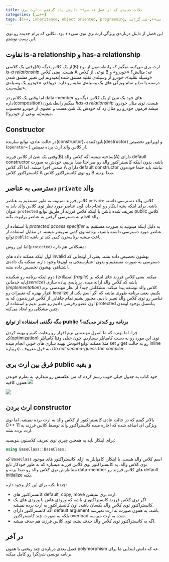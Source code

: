 ```yaml
---
title: نکات جدیدی که از فصل ۱۱ سی++ دایتل یاد گرفتم – ارث بری
categories: [سی++]
tags: [C++, inheritance, object oriented, programming, یادگیری, ارث بری, برنامه نویسی, دایتل, سی++, شئ گرایی]
---
```



این فصل از دایتل درباره‌ی ویژگی ارث‌بری توی سی++ بود. نکاتی که برام جدیده رو توی این پست نوشتم.

## تفاوت is-a relationship و has-a relationship

وقتی یک کلاسی(A) از یک کلاس دیگه(B) ارث بری می‌کنه، میگیم که رابطه‌شون از نوع _is-a relationship_
هست. یعنی کلاس A نوعی از کلاس B عه؛ مثالش؟ «خودرو» و «وسیله نقلیه». 
خودرو از وسیله‌ی نقلیه مشتق شده(نمیدونم این تعبیرِ مشتق شدن درسته یا نه)
و تمام ویژگی های یک وسیله‌ی نقلیه رو داره. درواقع، «خودرو یک وسیله‌ی 
نقلیه‌ست».

اما وقتی یک کلاس در data-member های خود یک شئ از یک کلاس دیگه رو داره(composition) میگیم رابطه‌شون                _has-a relationship_ هست. توی مثال خودرو، میشه فرمون خودرو رو مثال زد که خودش یک شئ هست و عضوی از خودرو محسوب میشه(نه نوعی از خودرو!).

## Constructor

در حالت عادی، توابع سازنده(constructor)، نابودکننده(destructor) و اوپراتور تخصیص (`operator=` ) از کلاس والد ارث برده نمیشن.

وقتی یک شئ از کلاس فرزند(B) ساخته میشه اگه کلاس والد(A) دارای default
constructor باشه، بدون اینکه کانستراکتور والد رو صراحتا صدا بزنیم، خودش
به صورت ضمنی اجرا میشه. اما اگه کلاس A دارای default constructor نباشه 
باید حتما خودمون کانستراکتور کلاس A رو توی کانستراکتور کلاس B صدا بزنیم.

## دسترسی به عناصر `private` والد

کلاس فرزند نمیتونه به طور مستقیم به عناصر `private` کلاس والد دسترسی داشته باشه. برای اینکه بشه اینکار رو انجام داد، اون عناصر مورد نظر توی کلاس والد باید به عنوان `protected` تعریف شده باشن یا اینکه کلاس فرزند از طریق توابع public کلاس والد اقدام به دسترسی گرفتن به عناصر پرایوت بکنه. 

با استفاده از _protected access specifier_ به دلیل اینکه میتونید به صورت مستقیم به عناصر مورد دسترسی داشته باشید، برنامه‌تون کمی سریعتر میشه. در مقابل استفاده از توابع `public` باعث میشه برنامه‌تون کمی کند تر باشه.

اما این روش(`protected`) مشکلاتی هم داره:

اول اینکه ممکنه داده های invalid بهشون تخصیص داده بشه. یعنی از 
اونجایی که دسترسی به صورت مستقیم و بدون اعتبارسنجی به اون‌ها وجود داره، 
ممکنه یک داده‌ی اشتباهی بهشون تخصیص داده بشه.

دوم اینکه برنامه رو شکننده (اصطلاحا _fragile_) میکنه. یعنی کلاس فرزند جای اینکه بر پایه خدماتی(_service_) باشه که کلاس والد ارائه میده، بر پایه‌ی پیاده سازی (_implementation_)
کلاس والد توسعه پیدا میکنه. مشکلش چیه؟ از نظر مهندسی نرم افزار بهتره که
تغییرات رو localize بکنیم. یعنی برنامه طوری نباشه که اگر اسم یکی از 
عناصر رو توی کلاس والد تغییر دادیم، مجبور بشیم تمام جاهایی از کلاس 
فرزندمون که به اون عضو رفرنس دادیم رو تغییر بدیم و استفاده از protected 
پتانسیل بوجود اومدن چنین مشکلی رو ایجاد می‌کنه.

### مگه نگفتی استفاده از توابع public برنامه رو کندتر می‌کنه؟

چرا. اما بهتره که ما اصول مهندسی نرم افزار رو رعایت کنیم و بهینه کردن
کد(optimization) توی این مورد رو به دست کامپایلر بسپاریم. چون خیلی وقتا
کامپایلر خودش بهینه سازی های خوبی انجام میده(مثلا ممکنه توابع set و get
رو به حالت inline دربیاره). به قول معروف، _Do not second-guess the compiler_ .

## فرق بین ارث بری public و بقیه

خود کتاب یه جدول خیلی خوب رسم کرده که من عکسش رو میذارم. به نظرم خوندن همون کافیه ![](https://seedpuller.space/wp-content/uploads/2020/04/image-1.png)

![](https://seedpuller.space/wp-content/uploads/2020/04/image-2.png)

## ارث بردن constructor

بالاتر گفتم که در حالت عادی کانستراکتور از کلاس والد به ارث برده 
نمیشه. اما توی C++ 11 ویژگی ای اضافه شده که اجازه میده کانستراکتور والد 
توسط کلاس فرزند به ارث برده بشه.

برای اینکار باید یه همچین چیزی توی تعریف کلاستون بنویسید:

```cpp
using BaseClass::BaseClass;
```

که `BaseClass` اسم کلاس والد هست. با اینکار، کامپایلر به 
ازای کانستراکتور های موجود توی کلاس والد، یه کانستراکتور توی کلاس فرزند 
میسازه که به طور خودکار تابع متناظرش توی کلاس والد رو صدا بزنه و 
data-member های کلاس فرزند رو default initialize بکنه.

چندتا نکته برای این کار وجود داره:

+ کانستراکتور های default, copy, move ارث بری نمیشن.
+ اگر 
	توی کلاس فرزند کانستراکتوری باشه که ورودی هاش با ورودی های یک 
	کانستراکتور توی کلاس والد یکسان باشه، اون کانستراکتور به ارث برده نمیشه.
+ اگه کانستراکتور دارای default argument باشه، به همون صورت به ارث نمیرسه بلکه به صورت چند کانستراکتور overload شده به ارث میرسه.
+ اگه یه کانستراکتور توی کلاس والد حذف بشه، توی کلاس فرزند هم حذف میشه.

## در آخر

فصل بعدی درباره‌ی چند ریختی یا همون polymorphism عه که دانش ابتدایی ما برای برنامه نویسی شئ‌گرا رو کامل میکنه.
